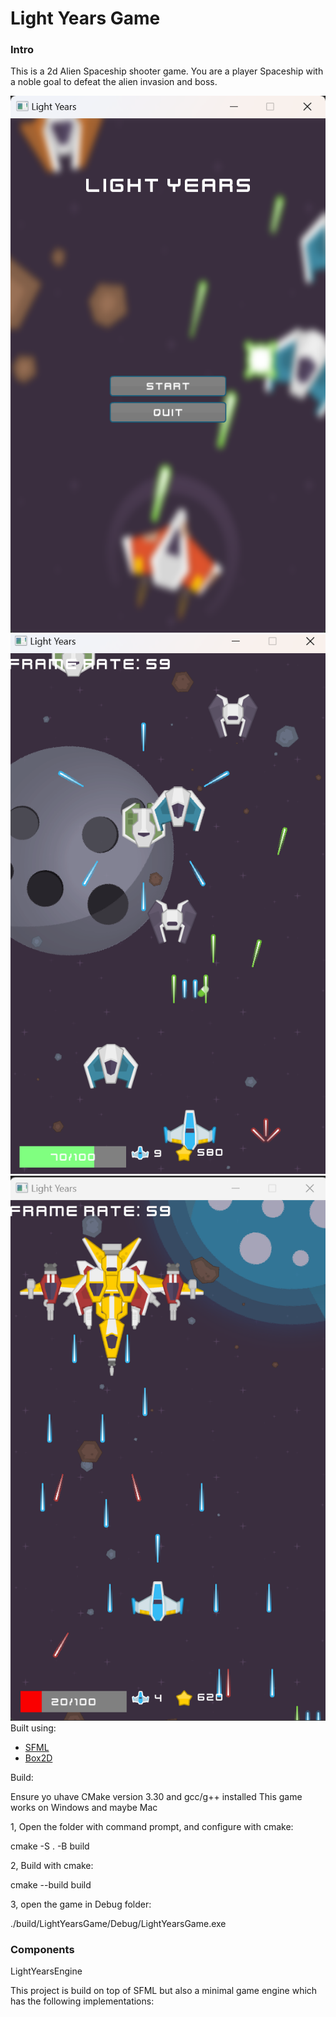 # Light Years Game

### Intro

This is a 2d Alien Spaceship shooter game. You are a player Spaceship with a noble goal to defeat the alien invasion and boss.

![alt text](<Screenshot 2024-12-18 125227.png>)
![alt text](<Screenshot 2024-12-18 125734.png>)
![alt text](<Screenshot 2024-12-18 125912.png>)
Built using:
* [SFML](https://www.sfml-dev.org/) 
* [Box2D](https://box2d.org/)

  
Build:

Ensure yo uhave CMake version 3.30 and gcc/g++ installed
This game works on Windows and maybe Mac

1, Open the folder with command prompt, and configure with cmake:

cmake -S . -B build

2, Build with cmake:

cmake --build build

3, open the game in Debug folder:

./build/LightYearsGame/Debug/LightYearsGame.exe

### Components
LightYearsEngine

This project is build on top of SFML but also a minimal game engine which has the following implementations:

